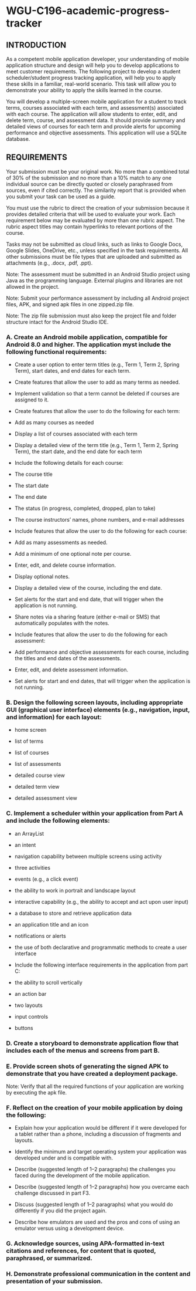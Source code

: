 # WGU-C196-academic-progress-tracker

## INTRODUCTION
As a competent mobile application developer, your understanding of mobile application structure and design will help you to develop applications to meet customer requirements. The following project to develop a student scheduler/student progress tracking application, will help you to apply these skills in a familiar, real-world scenario. This task will allow you to demonstrate your ability to apply the skills learned in the course.

You will develop a multiple-screen mobile application for a student to track terms, courses associated with each term, and assessment(s) associated with each course. The application will allow students to enter, edit, and delete term, course, and assessment data. It should provide summary and detailed views of courses for each term and provide alerts for upcoming performance and objective assessments. This application will use a SQLite database.

## REQUIREMENTS
Your submission must be your original work. No more than a combined total of 30% of the submission and no more than a 10% match to any one individual source can be directly quoted or closely paraphrased from sources, even if cited correctly. The similarity report that is provided when you submit your task can be used as a guide.

You must use the rubric to direct the creation of your submission because it provides detailed criteria that will be used to evaluate your work. Each requirement below may be evaluated by more than one rubric aspect. The rubric aspect titles may contain hyperlinks to relevant portions of the course.

Tasks may not be submitted as cloud links, such as links to Google Docs, Google Slides, OneDrive, etc., unless specified in the task requirements. All other submissions must be file types that are uploaded and submitted as attachments (e.g., .docx, .pdf, .ppt).

Note: The assessment must be submitted in an Android Studio project using Java as the programming language. External plugins and libraries are not allowed in the project.

Note: Submit your performance assessment by including all Android project files, APK, and signed apk files in one zipped.zip file.

Note: The zip file submission must also keep the project file and folder structure intact for the Android Studio IDE.


### A.  Create an Android mobile application, compatible for Android 8.0 and higher. The application myst include the following functional requirements:

 * Create a user option to enter term titles (e.g., Term 1, Term 2, Spring Term), start dates, and end dates for each term.

 * Create features that allow the user to add as many terms as needed.

 * Implement validation so that a term cannot be deleted if courses are assigned to it.

 * Create features that allow the user to do the following for each term:

  * Add as many courses as needed

  * Display a list of courses associated with each term

  * Display a detailed view of the term title (e.g., Term 1, Term 2, Spring Term), the start date, and the end date for each term

 * Include the following details for each course:

  * The course title

  * The start date

  * The end date

  * The status (in progress, completed, dropped, plan to take)

  * The course instructors’ names, phone numbers, and e-mail addresses 

 * Include features that allow the user to do the following for each course:

  * Add as many assessments as needed.

  * Add a minimum of one optional note per course.

  * Enter, edit, and delete course information.

  * Display optional notes.

  * Display a detailed view of the course, including the end date.

  * Set alerts for the start and end date, that will trigger when the application is not running.

  * Share notes via a sharing feature (either e-mail or SMS) that automatically populates with the notes.

 * Include features that allow the user to do the following for each assessment:

  * Add performance and objective assessments for each course, including the titles and end dates of the assessments.

  * Enter, edit, and delete assessment information.

  * Set alerts for start and end dates, that will trigger when the application is not running.
 

### B.  Design the following screen layouts, including appropriate GUI (graphical user interface) elements (e.g., navigation, input, and information) for each layout:

 * home screen

 * list of terms

 * list of courses

 * list of assessments

 * detailed course view

 * detailed term view

 * detailed assessment view
 

### C.  Implement a scheduler within your application from Part A and include the following elements:

 * an ArrayList

 * an intent

 * navigation capability between multiple screens using activity

 * three activities

 * events (e.g., a click event)

 * the ability to work in portrait and landscape layout

 * interactive capability (e.g., the ability to accept and act upon user input)

 * a database to store and retrieve application data

 * an application title and an icon

 * notifications or alerts

 * the use of both declarative and programmatic methods to create a user interface
 

 * Include the following interface requirements in the application from part C:

  * the ability to scroll vertically

  * an action bar

  * two layouts

  * input controls

  * buttons
 

### D.  Create a storyboard to demonstrate application flow that includes each of the menus and screens from part B.
 

### E.  Provide screen shots of generating the signed APK to demonstrate that you have created a deployment package.
 

Note: Verify that all the required functions of your application are working by executing the apk file.
 

### F.  Reflect on the creation of your mobile application by doing the following:

 * Explain how your application would be different if it were developed for a tablet rather than a phone, including a discussion of fragments and layouts.

 * Identify the minimum and target operating system your application was developed under and is compatible with.

 * Describe (suggested length of 1–2 paragraphs) the challenges you faced during the development of the mobile application.

 * Describe (suggested length of 1–2 paragraphs) how you overcame each challenge discussed in part F3.

 * Discuss (suggested length of 1–2 paragraphs) what you would do differently if you did the project again.

 * Describe how emulators are used and the pros and cons of using an emulator versus using a development device.
 

### G.  Acknowledge sources, using APA-formatted in-text citations and references, for content that is quoted, paraphrased, or summarized.
 

### H.  Demonstrate professional communication in the content and presentation of your submission.
 
